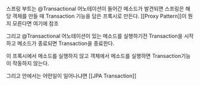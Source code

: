 스프링 부트는 @Transactional 어노테이션이 들어간 메소드가 발견되면 
스프링은 해당 객체를 만들 때 Transaction 기능을 담은 프록시로 만든다.
[[Proxy Pattern]]이 뭔지 모른다면 여기에 참조

그리고 @Transactional 어노테이션이 있는 메소드를 실행하기전 Transaction을 시작하고
메소드가 종료되면 Transaction을 종료한다. 

이 프록시에서 메소드를 실행하지 않고 객체에서 메소드를 실행하면 Transaction기능이 작동하지 않는다.

그리고 안에서는 어떤일이 일어나냐면 [[JPA Transaction]]
